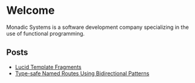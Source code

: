 # Welcome

Monadic Systems is a software development company specializing in the use of functional programming.

## Posts

- [Lucid Template Fragments](/post1)
- [Type-safe Named Routes Using Bidirectional Patterns](/post2)
